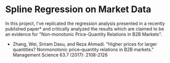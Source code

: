 # Spline Regression on Market Data

In this project, I've replicated the regression analysis presented in a recently published paper* and critically analyzed the results which are claimed to be an evidence for "Non-monotonic Price-Quantity Relations in B2B Markets".


* Zhang, Wei, Sriram Dasu, and Reza Ahmadi. "Higher prices for larger quantities? Nonmonotonic price–quantity relations in B2B markets." Management Science 63.7 (2017): 2108-2126

